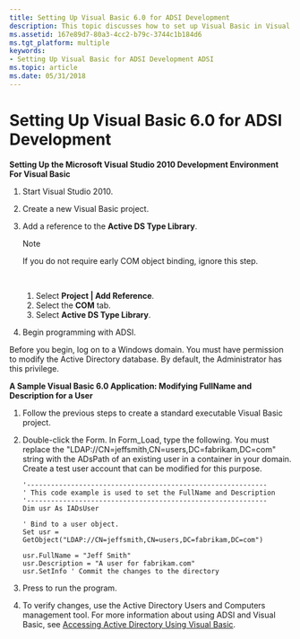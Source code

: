 ```yaml
---
title: Setting Up Visual Basic 6.0 for ADSI Development
description: This topic discusses how to set up Visual Basic in Visual Studio to develop an ADSI application.
ms.assetid: 167e89d7-80a3-4cc2-b79c-3744c1b184d6
ms.tgt_platform: multiple
keywords:
- Setting Up Visual Basic for ADSI Development ADSI
ms.topic: article
ms.date: 05/31/2018
---
```


# Setting Up Visual Basic 6.0 for ADSI Development

**Setting Up the Microsoft Visual Studio 2010 Development Environment For Visual Basic**

1.  Start Visual Studio 2010.
2.  Create a new Visual Basic project.
3.  Add a reference to the **Active DS Type Library**.
    > [!Note]  
    > If you do not require early COM object binding, ignore this step.

     

    1.  Select **Project \| Add Reference**.
    2.  Select the **COM** tab.
    3.  Select **Active DS Type Library**.

4.  Begin programming with ADSI.

Before you begin, log on to a Windows domain. You must have permission to modify the Active Directory database. By default, the Administrator has this privilege.

**A Sample Visual Basic 6.0 Application: Modifying FullName and Description for a User**

1.  Follow the previous steps to create a standard executable Visual Basic project.
2.  Double-click the Form. In Form\_Load, type the following. You must replace the "LDAP://CN=jeffsmith,CN=users,DC=fabrikam,DC=com" string with the ADsPath of an existing user in a container in your domain. Create a test user account that can be modified for this purpose.
    ```VB
    '------------------------------------------------------------
    ' This code example is used to set the FullName and Description
    '------------------------------------------------------------
    Dim usr As IADsUser

    ' Bind to a user object.
    Set usr = GetObject("LDAP://CN=jeffsmith,CN=users,DC=fabrikam,DC=com")

    usr.FullName = "Jeff Smith"
    usr.Description = "A user for fabrikam.com" 
    usr.SetInfo ' Commit the changes to the directory
    ```

    

3.  Press **<F5>** to run the program.
4.  To verify changes, use the Active Directory Users and Computers management tool. For more information about using ADSI and Visual Basic, see [Accessing Active Directory Using Visual Basic](accessing-active-directory-using-visual-basic.md).

 

 




